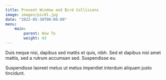 ```yaml
---
title: Prevent Window and Bird Collisions
image: images/pic01.jpg
date: "2022-05-30T00:00:00"
menu:
    main:
        parent: How To
        weight: 43
---
```

Duis neque nisi, dapibus sed mattis et quis, nibh. Sed et dapibus nisl amet
mattis, sed a rutrum accumsan sed. Suspendisse eu.
<!-- more -->
Suspendisse laoreet metus ut metus imperdiet interdum aliquam justo tincidunt.

